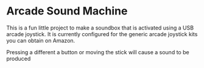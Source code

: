 # Arcade Sound Machine

This is a fun little project to make a soundbox that is activated using a USB arcade joystick. It is currently configured for the generic arcade joystick kits you can obtain on Amazon.

Pressing a different a button or moving the stick will cause a sound to be produced

